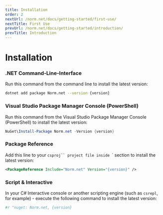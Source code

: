 ```yaml
---
title: Installation
order: 2
nextUrl: /norm.net/docs/getting-started/first-use/
nextTitle: First Use
prevUrl: /norm.net/docs/getting-started/introduction/
prevTitle: Introduction
---
```


# Installation

### .NET Command-Line-Interface

Run this command from the command line to install the latest version:

```bash
dotnet add package Norm.net --version {version}
```

### Visual Studio Package Manager Console (PowerShell)

Run this command from the Visual Studio Package Manager Console (PowerShell) to install the latest version:

```powershell
NuGet\Install-Package Norm.net -Version {version}
```

### Package Reference

Add this line to your `csproj`` project file inside `<ItemGroup>` section to install the latest version:

```xml
<PackageReference Include="Norm.net" Version="{version}" />
```

### Script & Interactive

In your C# Interactive console or another scripting engine (such as `csrepl`, for example) - execute the following command to install the latest version:

```yaml
#r "nuget: Norm.net, {version}
```

